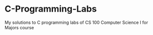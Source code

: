 # C-Programming-Labs
My solutions to C programming labs of CS 100 Computer Science I for Majors course
